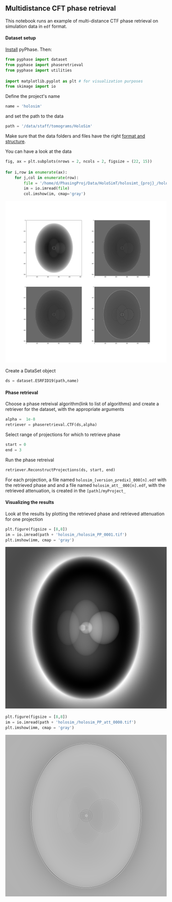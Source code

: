 ## Multidistance CFT phase retrieval

This notebook runs an example of multi-distance CTF phase retrieval on simulation data in `edf` format.

[\\]: # (FIX THE paths in the examples)

#### Dataset setup

[Install](install.md) pyPhase. Then:
~~~python
from pyphase import dataset
from pyphase import phaseretrieval
from pyphase import utilities 

import matplotlib.pyplot as plt # for visualization purposes
from skimage import io
~~~
Define the project's name
~~~python
name = 'holosim'
~~~
and set the path to the data
~~~python
path = '/data/staff/tomograms/HoloSim'
~~~

Make sure that the data folders and files have the right [format and structure](structure.md).

You can have a look at the data 

~~~python
fig, ax = plt.subplots(nrows = 2, ncols = 2, figsize = (22, 15))

for i,row in enumerate(ax):
    for j,col in enumerate(row):
        file = '/home/d/PhasingProj/Data/HoloSimT/holosimt_{proj}_/holosimt_{proj2}_0001.tif'.format(proj=(i+1)*(j+1),proj2=(i+1)*(j+1))
        im = io.imread(file)
        col.imshow(im, cmap='gray')
~~~

![Projections](images/projections.png)

Create a DataSet object
~~~python
ds = dataset.ESRFID19(path,name)
~~~
[\\]: # (more about dataset here?)

#### Phase retrieval

Choose a phase retreival algorithm(link to list of algorithms) and create a retriever for the dataset, with the appropriate arguments 
~~~python
alpha =  1e-8
retriever = phaseretrieval.CTF(ds,alpha)
~~~
Select range of projections for which to retrieve phase
~~~python
start = 0 
end = 3 
~~~
Run the phase retreival
~~~python
retriever.ReconstructProjections(ds, start, end)
~~~
For each projection, a file named `holosim_[version_predix]_000[n].edf` with the retrieved phase and and a file named `holosim_att__000[n].edf`, with the retrieved attenuation, is created in the `[path]/myProject_`


#### Visualizing the results

Look at the results by plotting the retrieved phase and retrieved attenuation for one projection

~~~python
plt.figure(figsize = [8,8])
im = io.imread(path + 'holosim_/holosim_PP_0001.tif')
plt.imshow(imm, cmap = 'gray')
~~~

![Projections](images/retrieved_phase.png)
~~~python
plt.figure(figsize = [8,8])
im = io.imread(path + 'holosim_/holosim_PP_att_0000.tif')
plt.imshow(imm, cmap = 'gray')
~~~

![Projections](images/retrieved_attenuation.png)